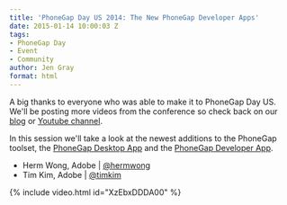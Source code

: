 ```yaml
---
title: 'PhoneGap Day US 2014: The New PhoneGap Developer Apps'
date: 2015-01-14 10:00:03 Z
tags:
- PhoneGap Day
- Event
- Community
author: Jen Gray
format: html
---
```


A big thanks to everyone who was able to make it to PhoneGap Day US. We'll be posting more videos from the conference so check back on our [blog](http://phonegap.com/blog/tag/phonegap-day/) or [Youtube channel](https://www.youtube.com/user/PhoneGap).

In this session we'll take a look at the newest additions to the PhoneGap toolset, the [PhoneGap Desktop App](http://phonegap.com/blog/2014/12/11/phonegap-desktop-app-beta/) and the [PhoneGap Developer App](http://app.phonegap.com/).

- Herm Wong, Adobe | [@hermwong](https://twitter.com/hermwong)
- Tim Kim, Adobe | [@timkim](https://twitter.com/timkim)

{% include video.html id="XzEbxDDDA00" %}
